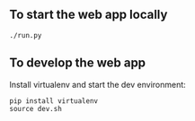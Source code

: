 ## To start the web app locally
    ./run.py

## To develop the web app
Install virtualenv and start the dev environment:

    pip install virtualenv
    source dev.sh
